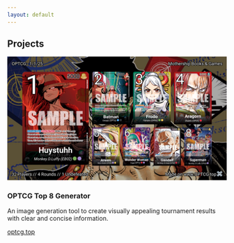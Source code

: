 ```yaml
---
layout: default
---
```


## Projects

<div class="project-cards">
  <div class="project-card">
    <div class="project-card-image">
      <img src="/assets/images/optcg.png" alt="OPTCG">
    </div>
    <div class="project-card-content">
      <h3>OPTCG Top 8 Generator</h3>
      <p>An image generation tool to create visually appealing tournament results with clear and concise information.</p>
      <div class="project-links">
        <a href="https://optcg.top" target="_blank" class="project-link">optcg.top</a>
      </div>
    </div>
  </div>
</div>
